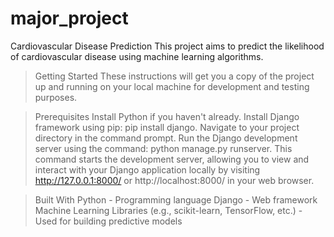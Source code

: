 # major_project
Cardiovascular Disease Prediction
This project aims to predict the likelihood of cardiovascular disease using machine learning algorithms.

> Getting Started
These instructions will get you a copy of the project up and running on your local machine for development and testing purposes.

> Prerequisites
Install Python if you haven't already. 
Install Django framework using pip: 
      pip install django. 
Navigate to your project directory in the command prompt.
Run the Django development server using the command: 
       python manage.py runserver.
This command starts the development server, allowing you to view and interact with your Django application locally by visiting http://127.0.0.1:8000/ or http://localhost:8000/ in your web browser.

> Built With
Python - Programming language
Django - Web framework
Machine Learning Libraries (e.g., scikit-learn, TensorFlow, etc.) - Used for building predictive models
